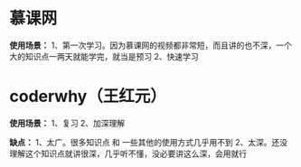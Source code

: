 # 慕课网
  **使用场景：**
  1、第一次学习。因为慕课网的视频都非常短，而且讲的也不深，一个大的知识点一两天就能学完，就当是预习
  2、快速学习

# coderwhy（王红元）
  **使用场景：**
  1、复习
  2、加深理解

  **缺点：**
  1、太广。很多知识点 和 一些其他的使用方式几乎用不到
  2、太深。还没理解这个知识点就讲很深，几乎听不懂，没必要讲这么深，会用就行